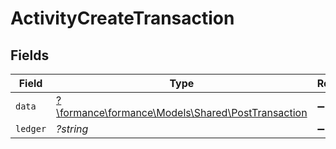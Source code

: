 # ActivityCreateTransaction


## Fields

| Field                                                                                       | Type                                                                                        | Required                                                                                    | Description                                                                                 |
| ------------------------------------------------------------------------------------------- | ------------------------------------------------------------------------------------------- | ------------------------------------------------------------------------------------------- | ------------------------------------------------------------------------------------------- |
| `data`                                                                                      | [?\formance\formance\Models\Shared\PostTransaction](../../Models/Shared/PostTransaction.md) | :heavy_minus_sign:                                                                          | N/A                                                                                         |
| `ledger`                                                                                    | *?string*                                                                                   | :heavy_minus_sign:                                                                          | N/A                                                                                         |
